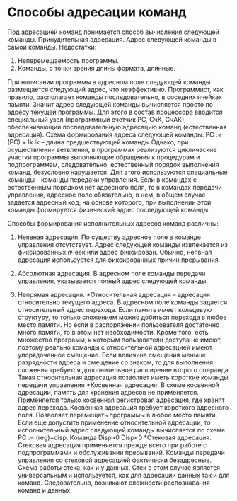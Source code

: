 ﻿# Способы адресации команд

Под адресацией команд понимается способ вычисления следующей команды.
Принудительная адресация. Адрес следующей команды в самой команды.
Недостатки:
1. Неперемещаемость программы.
2. Команды, с точки зрения длины формата, длинные.

При написании программы в адресном поле следующей команды размещается следующий
адрес, что неэффективно. Программист, как правило, располагает команды последовательно,
в соседних ячейках памяти. Значит адрес следующей команды вычисляется просто по адресу
текущей программы. Для этого в состав процессора вводится специальный узел
(программный счетчик PC, СчК, СчАК), обеспечивающий последовательную адресацию
команд (естественная адресация).
Схема формирования адреса следующей команды: PC := (PC) + lk
lk – длина предшествующей команды
Однако, при осуществлении ветвления, в программах реализуются циклические участки
программы выполняющие обращения к процедурам и подпрограммам, следовательно,
естественный порядок выполнения команд, безусловно нарушается. Для этого используются
специальные команды – команды передачи управления. Если в командах с естественным
порядком нет адресного поля, то в командах передачи управления, адресное поле
обязательно, в нем, в общем случае задается адресный код, на основе которого, при
выполнении этой команды формируется физический адрес последующей команды.

Способы формирования исполнительных адресов команд различны:

1. Неявная адресация. По существу адресное поле в команде управления отсутствует.
Адрес следующей команды извлекается из фиксированных ячеек или адрес фиксирован.
Обычно, неявная адресация используется для фиксированных причин прерывания

2. Абсолютная адресация. В адресном поле команды передачи управления, указывается
полный адрес следующей команды.

3. Непрямая адресация.
*Относительная адресация – адресация относительно текущего адреса. В адресном поле
команды задается относительный адрес перехода.
Если память имеет кольцевую
структуру, то только сложением можно добиться перехода в любое место памяти. Но
если в распоряжении пользователя достаточно много памяти, то в этом нет
необходимости. Кроме того, есть множество программ, к которым пользователи доступа
не имеют, поэтому реально команды с относительной адресацией имеют упорядоченное
смещение. Если величина смещения меньше разрядности адреса и смещение со знаком,
то для выполнения сложения требуется дополнительное расширение второго операнда.
Такая относительная адресация позволяет иметь короткие команды передачи управления
*Косвенная адресация. В схеме косвенной адресации, память для хранения адресов не
применяется. Применяется только косвенная регистровая адресация, где хранят адрес
перехода. Косвенная адресация требует короткого адресного поля. Позволяет перемещать
программы в любое место памяти. Если еще допустить применение относительной
адресации, то исполнительный адрес следующей команды вычисляется по схеме.
PC := (reg)+disp.
Команда
Disp>0
Disp<0
*Стековая адресация. Стековая адресация применяется прежде всего при работе с
подпрограммами и обслуживании прерываний. Команды передачи управления со
стековой адресацией фактически безадресные. Схема работы стека, как и у данных. Стек
в этом случае является универсальным и используется, как для адресации данных так и
для команд. Следовательно, возникают сложности распознавания команд и данных.
